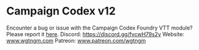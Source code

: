 # Campaign Codex v12
Encounter a bug or issue with the Campaign Codex Foundry VTT module? Please report it [here](https://github.com/xthesaintx/cc12/issues).
Discord: https://discord.gg/fycwH79s2y
Website: www.wgtngm.com
Patreon: www.patreon.com/wgtngm
